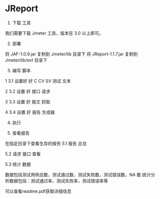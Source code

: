 # JReport

1. 下载 工具

我们需要下载 Jmeter 工具，版本在 3.0 以上即可。

2. 部署

将 JAF-1.0.9.jar 复制到 Jmeter/lib 目录下
将 JReport-1.1.7.jar 复制到 Jmeter/lib/ext 目录下

3. 编写 脚本

1 3.1  设置好 好 C CV SV  测试 文本

2 3.2  设置 好 接口 请求

3 3.3  设置 好 报文 抓取

4 3.4  设置 好 报告 生成器

4. 执行

5. 查看报告

在指定目录下查看生存的报告
5.1 报告 总览

5.2 请求 接口 查看

5.3 统计 数据

数据包括测试用例总数，测试通过数，测试失败数，测试错误数，NA 数
统计分析数据包括：测试通过率，测试失败率，测试错误率等

可以查看readme.pdf获取详细信息
